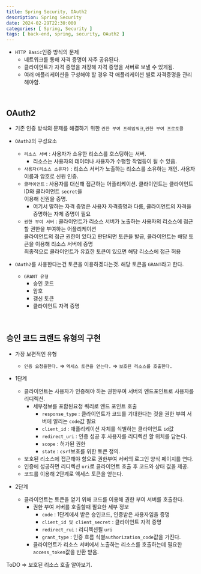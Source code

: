 ```yaml
---
title: Spring Security, OAuth2
description: Spring Security
date: 2024-02-29T22:30:000
categories: [ Spring, Security ]
tags: [ back-end, spring, security, OAuth2 ]
---
```


- ```HTTP Basic```인증 방식의 문제
  - 네트워크를 통해 자격 증명이 자주 공유된다.
  - 클라이언트가 자격 증명을 저장해 자격 증명을 서버로 보낼 수 있게됨.
  - 여러 애플리케이션을 구성해야 할 경우 각 애플리케이션 별로 자격증명을 관리 해야함.

<br>

<h2>OAuth2</h2>

- 기존 인증 방식의 문제를 해결하기 위한 ```권한 부여 프레임워크```,```권한 부여 프로토콜```

- ```OAuth2```의 구성요소
  - ```리소스 서버``` : 사용자가 소유한 리소스를 호스팅하는 서버.
    - 리소스는 사용자의 데이터나 사용자가 수행할 작업등이 될 수 있음.
  - ```사용자(리소스 소유자)``` : 리소스 서버가 노출하는 리소스를 소유하는 개인. 사용자 이름과 암호로 신원 인증.
  - ```클라이언트``` : 사용자를 대신해 접근하는 어플리케이션. 클라이언트는 클라이언트 ID와 클라이언트 ```secret```을<br>
    이용해 신원을 증명.
    - 여기서 말하는 자격 증명은 사용자 자격증명과 다름, 클라이언트의 자격을 증명하는 자체 증명이 필요
  - ```권한 부여 서버``` : 클라이언트가 리소스 서버가 노출하는 사용자의 리소스에 접근할 권한을 부여하는 어플리케이션<br>
    클라이언트의 접근 권한이 있다고 판단되면 토큰을 발급, 클라이언트는 해당 토큰을 이용해 리소스 서버에 증명<br>
    최종적으로 클라이언트가 유효한 토큰이 있으면 해당 리소스에 접근 허용


- ```OAuth2```를 사용한다는건 토큰을 이용하겠다는것. 해당 토큰을 ```GRANT```라고 한다.
  - ```GRANT 유형```
    - 승인 코드
    - 암호
    - 갱신 토큰
    - 클라이언트 자격 증명

<br>


<h2> 승인 코드 크랜드 유형의 구현 </h2>

- 가장 보편적인 유형
  - ```인증 요청을한다.``` ⇒ ```엑세스 토큰을 얻는다.``` ⇒ ```보호된 리소스를 호출한다.```


- 1단계
  - 클라이언트는 사용자가 인증해야 하는 권한부여 서버의 엔드포인트로 사용자를 리디렉션.
    - 세부정보를 포함된요청 쿼리로 엔드 포인트 호출
      - ```response_type``` : 클라이언트가 코드를 기대한다는 것을 권한 부여 서버에 알리는 ```code```값 필요
      - ```client_id``` : 애플리케이션 자체를 식별하는 클라이언트 ```id```값
      - ```redirect_uri``` : 인증 성공 후 사용자를 리디렉션 할 위치를 담는다.
      - ```scope``` : 허가된 권한
      - ```state``` : ```csrf```보호를 위한 토큰 정의.
  - 보호된 리소스에 접근해야 함으로 권한부여 서버의 로그인 양식 페이지를 연다.
  - 인증에 성공하면 리디렉션 ```uri```로 클라이언트 호출 후 코드와 상태 값을 제공.
  - 코드를 이용해 2단계로 엑세스 토큰을 얻는다.


- 2단계
  - 클라이언트는 토큰을 얻기 위해 코드를 이용해 권한 부여 서버를 호출한다.
    - 권한 부여 서버를 호출할때 필요한 세부 정보
      - ```code``` : 1단계에서 받은 승인코드, 인증받은 사용자임을 증명
      - ```client_id 및 client_secret``` : 클라이언트 자격 증명
      - ```redirect_rui``` : 리디렉션될 ```uri```
      - ```grant_type``` : 인증 흐름 식별```authorization_code```값을 가진다.
    - 클라이언트가 리소스 서버에서 노출하는 리소스를 호출하는데 필요한 ```access_token```값을 반환 받음.


ToDO ⇒ 보호된 리소스 호출 알아보기.
